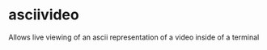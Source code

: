 asciivideo
==========
Allows live viewing of an ascii representation of a video inside of a terminal

